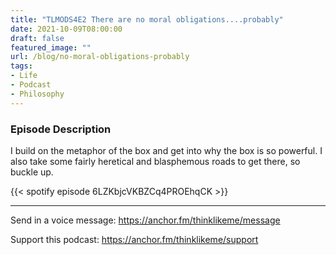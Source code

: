 ```yaml
---
title: "TLMODS4E2 There are no moral obligations....probably"
date: 2021-10-09T08:00:00
draft: false
featured_image: ""
url: /blog/no-moral-obligations-probably
tags:
- Life
- Podcast
- Philosophy
---
```


### Episode Description

I build on the metaphor of the box and get into why the box is so powerful. I also take some fairly heretical and blasphemous roads to get there, so buckle up.

{{< spotify episode 6LZKbjcVKBZCq4PROEhqCK >}} 

---
Send in a voice message: https://anchor.fm/thinklikeme/message

Support this podcast: https://anchor.fm/thinklikeme/support